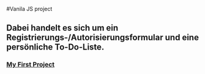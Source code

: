 #Vanila JS project
## Dabei handelt es sich um ein Registrierungs-/Autorisierungsformular und eine persönliche To-Do-Liste.
### [My First Project]([https://pro100dever.github.io/Registration-and-Autorization-on-your-toDo-list](https://pro100dever.github.io/Registration-and-Autorization-on-your-toDo-list/)/)
